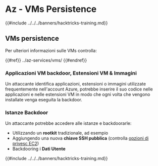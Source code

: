 # Az - VMs Persistence

{{#include ../../../banners/hacktricks-training.md}}

## VMs persistence

Per ulteriori informazioni sulle VMs controlla:

{{#ref}}
../az-services/vms/
{{#endref}}

### Applicazioni VM backdoor, Estensioni VM & Immagini <a href="#backdoor-instances" id="backdoor-instances"></a>

Un attaccante identifica applicazioni, estensioni o immagini utilizzate frequentemente nell'account Azure, potrebbe inserire il suo codice nelle applicazioni e nelle estensioni VM in modo che ogni volta che vengono installate venga eseguita la backdoor.

### Istanze Backdoor <a href="#backdoor-instances" id="backdoor-instances"></a>

Un attaccante potrebbe accedere alle istanze e backdoorarle:

- Utilizzando un **rootkit** tradizionale, ad esempio
- Aggiungendo una nuova **chiave SSH pubblica** (controlla [opzioni di privesc EC2](https://cloud.hacktricks.xyz/pentesting-cloud/aws-security/aws-privilege-escalation/aws-ec2-privesc))
- Backdooring i **Dati Utente**

{{#include ../../../banners/hacktricks-training.md}}
